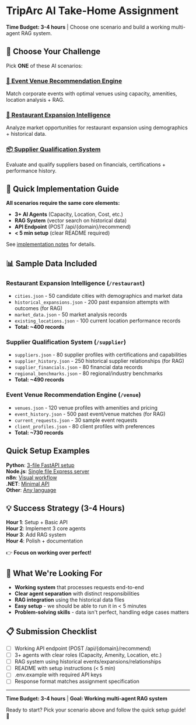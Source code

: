 # TripArc AI Take-Home Assignment

**Time Budget: 3-4 hours** | Choose one scenario and build a working multi-agent RAG system.

## 🎯 Choose Your Challenge

Pick **ONE** of these AI scenarios:

### [📍 Event Venue Recommendation Engine](tests/event-venue-recommendation-engine.md)
Match corporate events with optimal venues using capacity, amenities, location analysis + RAG.

### [🏪 Restaurant Expansion Intelligence](tests/restuarant-expansion-intelligence-system.md)  
Analyze market opportunities for restaurant expansion using demographics + historical data.

### [📦 Supplier Qualification System](tests/supplier-qualification-system.md)
Evaluate and qualify suppliers based on financials, certifications + performance history.

## 🚀 Quick Implementation Guide

**All scenarios require the same core elements:**
- **3+ AI Agents** (Capacity, Location, Cost, etc.)
- **RAG System** (vector search on historical data)  
- **API Endpoint** (POST /api/{domain}/recommend)
- **< 5 min setup** (clear README required)

See [implementation notes](docs/submission-guidelines.md) for details.

## 📊 Sample Data Included

### Restaurant Expansion Intelligence (`/restaurant`)
- `cities.json` - 50 candidate cities with demographics and market data
- `historical_expansions.json` - 200 past expansion attempts with outcomes (for RAG)
- `market_data.json` - 50 market analysis records
- `existing_locations.json` - 100 current location performance records
- **Total: ~400 records**

### Supplier Qualification System (`/supplier`)
- `suppliers.json` - 80 supplier profiles with certifications and capabilities
- `supplier_history.json` - 250 historical supplier relationships (for RAG)
- `supplier_financials.json` - 80 financial data records
- `regional_benchmarks.json` - 80 regional/industry benchmarks
- **Total: ~490 records**

### Event Venue Recommendation Engine (`/venue`)
- `venues.json` - 120 venue profiles with amenities and pricing
- `event_history.json` - 500 past event/venue matches (for RAG)
- `current_requests.json` - 30 sample event requests
- `client_profiles.json` - 80 client profiles with preferences
- **Total: ~730 records**

## Quick Setup Examples

**Python**: [3-file FastAPI setup](docs/python-setup.md)  
**Node.js**: [Single file Express server](docs/nodejs-setup.md)  
**n8n**: [Visual workflow](docs/n8n-workflow-setup-simple.md)  
**.NET**: [Minimal API](docs/dotnet-minimal-setup.md)  
**Other**: [Any language](docs/custom-implementation-setup.md)

## 💡 Success Strategy (3-4 Hours)

**Hour 1**: Setup + Basic API  
**Hour 2**: Implement 3 core agents  
**Hour 3**: Add RAG system  
**Hour 4**: Polish + documentation  

👉 **Focus on working over perfect!**

## 🎯 What We're Looking For

- **Working system** that processes requests end-to-end
- **Clear agent separation** with distinct responsibilities  
- **RAG integration** using the historical data files
- **Easy setup** - we should be able to run it in < 5 minutes
- **Problem-solving skills** - data isn't perfect, handling edge cases matters

## 📋 Submission Checklist

- [ ] Working API endpoint (POST /api/{domain}/recommend)
- [ ] 3+ agents with clear roles (Capacity, Amenity, Location, etc.)
- [ ] RAG system using historical events/expansions/relationships
- [ ] README with setup instructions (< 5 min)
- [ ] .env.example with required API keys
- [ ] Response format matches assignment specification

---
**Time Budget: 3-4 hours** | **Goal: Working multi-agent RAG system**

Ready to start? Pick your scenario above and follow the quick setup guide! 🚀